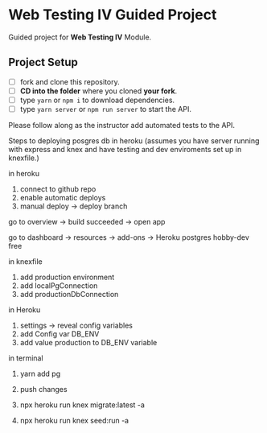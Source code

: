 # Web Testing IV Guided Project

Guided project for **Web Testing IV** Module.

## Project Setup

- [ ] fork and clone this repository.
- [ ] **CD into the folder** where you cloned **your fork**.
- [ ] type `yarn` or `npm i` to download dependencies.
- [ ] type `yarn server` or `npm run server` to start the API.

Please follow along as the instructor add automated tests to the API.

Steps to deploying posgres db in heroku 
(assumes you have server running with express and knex and have testing and dev enviroments set up in knexfile.)

in heroku
1. connect to github repo
2. enable automatic deploys
3. manual deploy -> deploy branch

go to overview -> build succeeded -> open app

go to dashboard -> resources -> add-ons -> Heroku postgres hobby-dev free

in knexfile
1. add production environment
2. add localPgConnection
3. add productionDbConnection

in Heroku
1. settings -> reveal config variables
2. add Config var DB_ENV
3. add value production to DB_ENV variable

in terminal
1. yarn add pg
2. push changes
3. npx heroku run knex migrate:latest -a <webappname>
  
4. npx heroku run knex seed:run -a <webappname>

